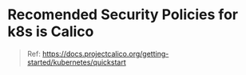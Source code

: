 # Recomended Security Policies for k8s is Calico
>Ref:
https://docs.projectcalico.org/getting-started/kubernetes/quickstart
